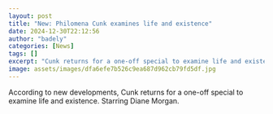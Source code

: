 ```yaml
---
layout: post
title: "New: Philomena Cunk examines life and existence"
date: 2024-12-30T22:12:56
author: "badely"
categories: [News]
tags: []
excerpt: "Cunk returns for a one-off special to examine life and existence. Starring Diane Morgan."
image: assets/images/dfa6efe7b526c9ea687d962cb79fd5df.jpg
---
```


According to new developments, Cunk returns for a one-off special to examine life and existence. Starring Diane Morgan.

